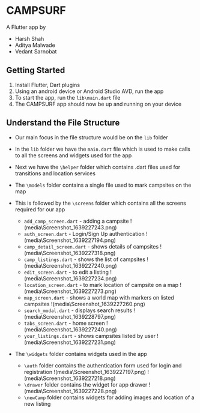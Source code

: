 # CAMPSURF
 A Flutter app by
- Harsh Shah
- Aditya Malwade
- Vedant Sarnobat

## Getting Started
1. Install Flutter, Dart plugins
2. Using an android device or Android Studio AVD, run the app 
3. To start the app, run the `lib\main.dart` file
4. The CAMPSURF app should now be up and running on your device

## Understand the File Structure
- Our main focus in the file structure would be on the `lib` folder
- In the `lib` folder we have the `main.dart` file which is used to make calls to all the screens and widgets used for the app
- Next we have the `\helper` folder which contains .dart files used for transitions and location services
- The `\models` folder contains a single file used to mark campsites on the map
- This is followed by the `\screens` folder which contains all the screens required for our app
    - `add_camp_screen.dart` - adding a campsite
    !(media\Screenshot_1639227243.png)
    - `auth_screen.dart` - Login/Sign Up authentication
    !(media\Screenshot_1639227194.png)
    - `camp_detail_screen.dart` - shows details of campsites
    !(media\Screenshot_1639227318.png)
    - `camp_listings.dart` - shows the list of campsites
    !(media\Screenshot_1639227240.png)
    - `edit_screen.dart` - to edit a listing
    !(media\Screenshot_1639227234.png)
    - `location_screen.dart` - to mark location of campsite on a map
    !(media\Screenshot_1639227273.png)
    - `map_screen.dart` - shows a world map with markers on listed campsites
    !(media\Screenshot_1639227260.png)
    - `search_modal.dart` - displays search results
    !(media\Screenshot_1639228797.png)
    - `tabs_screen.dart` - home screen 
    !(media\Screenshot_1639227240.png)
    - `your_listings.dart` - shows campsites listed by user
    !(media\Screenshot_1639227231.png)

- The `\widgets` folder contains widgets used in the app
    - `\auth` folder contains the authentication form used for login and registration
    !(media\Screenshot_1639227197.png)
    !(media\Screenshot_1639227218.png)
    - `\drawer` folder contains the widget for app drawer
    !(media\Screenshot_1639227228.png)
    - `\newCamp` folder contains widgets for adding images and location of a new listing



